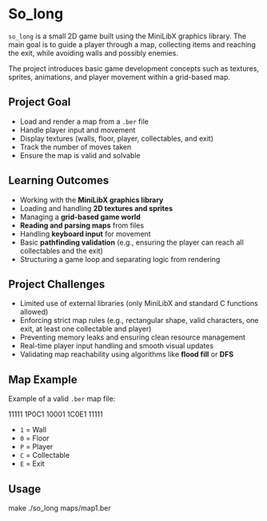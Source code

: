 # So_long

`so_long` is a small 2D game built using the MiniLibX graphics library. The main goal is to guide a player through a map, collecting items and reaching the exit, while avoiding walls and possibly enemies.

The project introduces basic game development concepts such as textures, sprites, animations, and player movement within a grid-based map.

## Project Goal

- Load and render a map from a `.ber` file
- Handle player input and movement
- Display textures (walls, floor, player, collectables, and exit)
- Track the number of moves taken
- Ensure the map is valid and solvable

## Learning Outcomes

- Working with the **MiniLibX graphics library**
- Loading and handling **2D textures and sprites**
- Managing a **grid-based game world**
- **Reading and parsing maps** from files
- Handling **keyboard input** for movement
- Basic **pathfinding validation** (e.g., ensuring the player can reach all collectables and the exit)
- Structuring a game loop and separating logic from rendering

## Project Challenges

- Limited use of external libraries (only MiniLibX and standard C functions allowed)
- Enforcing strict map rules (e.g., rectangular shape, valid characters, one exit, at least one collectable and player)
- Preventing memory leaks and ensuring clean resource management
- Real-time player input handling and smooth visual updates
- Validating map reachability using algorithms like **flood fill** or **DFS**

## Map Example

Example of a valid `.ber` map file:

11111
1P0C1
10001
1C0E1
11111

- `1` = Wall  
- `0` = Floor  
- `P` = Player  
- `C` = Collectable  
- `E` = Exit

## Usage

make
./so_long maps/map1.ber
